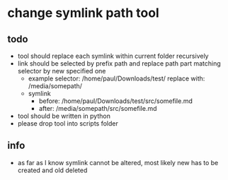 # change symlink path tool

## todo
* tool should replace each symlink within current folder recursively
* link should be selected by prefix path and replace path part matching selector by new specified one
    * example selector: /home/paul/Downloads/test/ replace with: /media/somepath/
    * symlink 
        * before: /home/paul/Downloads/test/src/somefile.md
        * after: /media/somepath/src/somefile.md
* tool should be written in python
* please drop tool into scripts folder

## info
* as far as I know symlink cannot be altered, most likely new has to be created and old deleted
